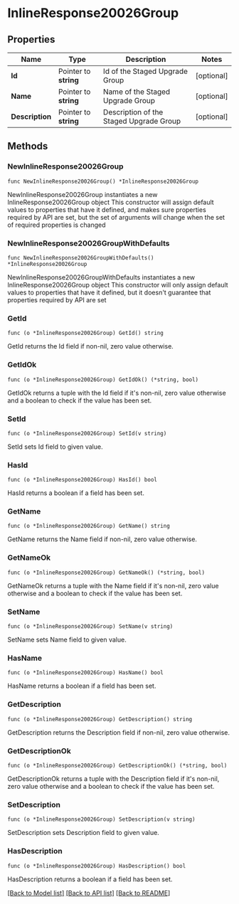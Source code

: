 # InlineResponse20026Group

## Properties

Name | Type | Description | Notes
------------ | ------------- | ------------- | -------------
**Id** | Pointer to **string** | Id of the Staged Upgrade Group | [optional] 
**Name** | Pointer to **string** | Name of the Staged Upgrade Group | [optional] 
**Description** | Pointer to **string** | Description of the Staged Upgrade Group | [optional] 

## Methods

### NewInlineResponse20026Group

`func NewInlineResponse20026Group() *InlineResponse20026Group`

NewInlineResponse20026Group instantiates a new InlineResponse20026Group object
This constructor will assign default values to properties that have it defined,
and makes sure properties required by API are set, but the set of arguments
will change when the set of required properties is changed

### NewInlineResponse20026GroupWithDefaults

`func NewInlineResponse20026GroupWithDefaults() *InlineResponse20026Group`

NewInlineResponse20026GroupWithDefaults instantiates a new InlineResponse20026Group object
This constructor will only assign default values to properties that have it defined,
but it doesn't guarantee that properties required by API are set

### GetId

`func (o *InlineResponse20026Group) GetId() string`

GetId returns the Id field if non-nil, zero value otherwise.

### GetIdOk

`func (o *InlineResponse20026Group) GetIdOk() (*string, bool)`

GetIdOk returns a tuple with the Id field if it's non-nil, zero value otherwise
and a boolean to check if the value has been set.

### SetId

`func (o *InlineResponse20026Group) SetId(v string)`

SetId sets Id field to given value.

### HasId

`func (o *InlineResponse20026Group) HasId() bool`

HasId returns a boolean if a field has been set.

### GetName

`func (o *InlineResponse20026Group) GetName() string`

GetName returns the Name field if non-nil, zero value otherwise.

### GetNameOk

`func (o *InlineResponse20026Group) GetNameOk() (*string, bool)`

GetNameOk returns a tuple with the Name field if it's non-nil, zero value otherwise
and a boolean to check if the value has been set.

### SetName

`func (o *InlineResponse20026Group) SetName(v string)`

SetName sets Name field to given value.

### HasName

`func (o *InlineResponse20026Group) HasName() bool`

HasName returns a boolean if a field has been set.

### GetDescription

`func (o *InlineResponse20026Group) GetDescription() string`

GetDescription returns the Description field if non-nil, zero value otherwise.

### GetDescriptionOk

`func (o *InlineResponse20026Group) GetDescriptionOk() (*string, bool)`

GetDescriptionOk returns a tuple with the Description field if it's non-nil, zero value otherwise
and a boolean to check if the value has been set.

### SetDescription

`func (o *InlineResponse20026Group) SetDescription(v string)`

SetDescription sets Description field to given value.

### HasDescription

`func (o *InlineResponse20026Group) HasDescription() bool`

HasDescription returns a boolean if a field has been set.


[[Back to Model list]](../README.md#documentation-for-models) [[Back to API list]](../README.md#documentation-for-api-endpoints) [[Back to README]](../README.md)


